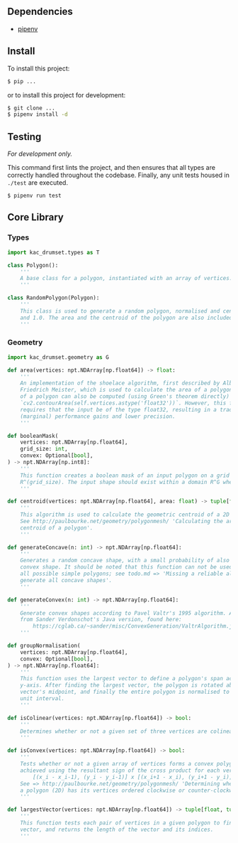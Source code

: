## Dependencies

-   [pipenv](https://formulae.brew.sh/formula/pipenv#default)
<!-- -   [CUDA SDK](https://developer.nvidia.com/cuda-downloads) -->

## Install

To install this project:

```bash
$ pip ...
```

or to install this project for development:

```bash
$ git clone ...
$ pipenv install -d
```

<!-- In either case, _pytorch_ is installed automatically, and will work fine for all CPU based usages. However, to configure this application for GPU usage, you must reinstall the appropriate version of _pytorch_ for your machine (which can be found [here](https://pytorch.org/get-started/locally/)) via:

```bash
$ pipenv run pip install torch==1.8.1+cu102 ...
```

To ensure that the GPU can be fully utilised by this application, make sure to update the _PATH_2_CUDA_ variable in `src/settings.py`, which should point to your installed version of the CUDA SDK. -->

## Testing

_For development only._

This command first lints the project, and then ensures that all types are correctly handled throughout the codebase. Finally, any unit tests housed in `./test` are executed.

```
$ pipenv run test
```

## Core Library

### Types

```python
import kac_drumset.types as T
```

```python
class Polygon():
	'''
	A base class for a polygon, instantiated with an array of vertices.
	'''

class RandomPolygon(Polygon):
	'''
	This class is used to generate a random polygon, normalised and centred between 0.0
	and 1.0. The area and the centroid of the polygon are also included in this class.
	'''
```

### Geometry

```python
import kac_drumset.geometry as G
```

```python
def area(vertices: npt.NDArray[np.float64]) -> float:
	'''
	An implementation of the shoelace algorithm, first described by Albrecht Ludwig
	Friedrich Meister, which is used to calculate the area of a polygon. The area
	of a polygon can also be computed (using Green's theorem directly) using
	`cv2.contourArea(self.vertices.astype('float32'))`. However, this function
	requires that the input be of the type float32, resulting in a trade off between
	(marginal) performance gains and lower precision.
	'''

def booleanMask(
	vertices: npt.NDArray[np.float64],
	grid_size: int,
	convex: Optional[bool],
) -> npt.NDArray[np.int8]:
	'''
	This function creates a boolean mask of an input polygon on a grid with dimensions
	R^(grid_size). The input shape should exist within a domain R^G where G ∈ [0, 1].
	'''

def centroid(vertices: npt.NDArray[np.float64], area: float) -> tuple[float, float]:
	'''
	This algorithm is used to calculate the geometric centroid of a 2D polygon.
	See http://paulbourke.net/geometry/polygonmesh/ 'Calculating the area and
	centroid of a polygon'.
	'''

def generateConcave(n: int) -> npt.NDArray[np.float64]:
	'''
	Generates a random concave shape, with a small probability of also returning a
	convex shape. It should be noted that this function can not be used to create
	all possible simple polygons; see todo.md => 'Missing a reliable algorithm to
	generate all concave shapes'.
	'''

def generateConvex(n: int) -> npt.NDArray[np.float64]:
	'''
	Generate convex shapes according to Pavel Valtr's 1995 algorithm. Adapted
	from Sander Verdonschot's Java version, found here:
		https://cglab.ca/~sander/misc/ConvexGeneration/ValtrAlgorithm.java
	'''

def groupNormalisation(
	vertices: npt.NDArray[np.float64],
	convex: Optional[bool],
) -> npt.NDArray[np.float64]:
	'''
	This function uses the largest vector to define a polygon's span across the
	y-axis. After finding the largest vector, the polygon is rotated about said
	vector's midpoint, and finally the entire polygon is normalised to span the
	unit interval.
	'''

def isColinear(vertices: npt.NDArray[np.float64]) -> bool:
	'''
	Determines whether or not a given set of three vertices are colinear.
	'''

def isConvex(vertices: npt.NDArray[np.float64]) -> bool:
	'''
	Tests whether or not a given array of vertices forms a convex polygon. This is
	achieved using the resultant sign of the cross product for each vertex:
		[(x_i - x_i-1), (y_i - y_i-1)] x [(x_i+1 - x_i), (y_i+1 - y_i)]
	See => http://paulbourke.net/geometry/polygonmesh/ 'Determining whether or not
	a polygon (2D) has its vertices ordered clockwise or counter-clockwise'.
	'''

def largestVector(vertices: npt.NDArray[np.float64]) -> tuple[float, tuple[int, int]]:
	'''
	This function tests each pair of vertices in a given polygon to find the largest
	vector, and returns the length of the vector and its indices.
	'''
```